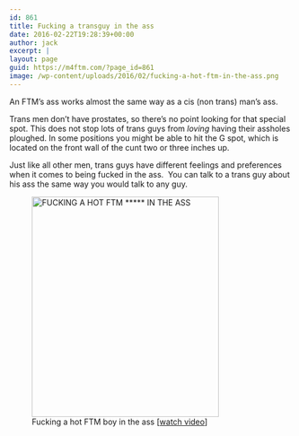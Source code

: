 ```yaml
---
id: 861
title: Fucking a transguy in the ass
date: 2016-02-22T19:28:39+00:00
author: jack
excerpt: |
layout: page
guid: https://m4ftm.com/?page_id=861
image: /wp-content/uploads/2016/02/fucking-a-hot-ftm-in-the-ass.png
---
```

An FTM&#8217;s ass works almost the same way as a cis (non trans) man&#8217;s ass.

Trans men don&#8217;t have prostates, so there&#8217;s no point looking for that special spot. This does not stop lots of trans guys from _loving_ having their assholes ploughed. In some positions you might be able to hit the G spot, which is located on the front wall of the cunt two or three inches up.

Just like all other men, trans guys have different feelings and preferences when it comes to being fucked in the ass.  You can talk to a trans guy about his ass the same way you would talk to any guy.

<figure id="attachment_866" aria-describedby="caption-attachment-866" style="width: 333px" class="wp-caption aligncenter"><a href="http://www.xtube.com/video-watch/Fucking-a-hot-FTM-boy-in-the-ass-23708681" target="_blank" rel="noopener noreferrer"><img class="alignnone size-full wp-image-866" src="http://localhost:8888/wordpress/wp-content/uploads/2016/02/fucking-a-hot-ftm-in-the-ass.png" alt="FUCKING A HOT FTM ***** IN THE ASS" width="333" height="393" srcset="http://localhost:8888/wordpress/wp-content/uploads/2016/02/fucking-a-hot-ftm-in-the-ass.png 333w, http://localhost:8888/wordpress/wp-content/uploads/2016/02/fucking-a-hot-ftm-in-the-ass-254x300.png 254w" sizes="(max-width: 333px) 100vw, 333px" /></a><figcaption id="caption-attachment-866" class="wp-caption-text">Fucking a hot FTM boy in the ass [<a href="http://www.xtube.com/video-watch/Fucking-a-hot-FTM-boy-in-the-ass-23708681" target="_blank" rel="noopener noreferrer">watch video</a>]</figcaption></figure>